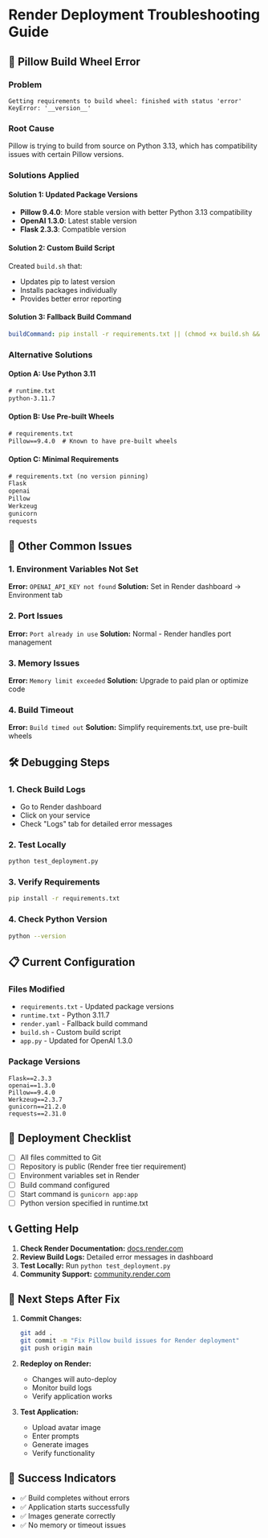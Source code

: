 # Render Deployment Troubleshooting Guide

## 🚨 Pillow Build Wheel Error

### Problem
```
Getting requirements to build wheel: finished with status 'error'
KeyError: '__version__'
```

### Root Cause
Pillow is trying to build from source on Python 3.13, which has compatibility issues with certain Pillow versions.

### Solutions Applied

#### Solution 1: Updated Package Versions
- **Pillow 9.4.0**: More stable version with better Python 3.13 compatibility
- **OpenAI 1.3.0**: Latest stable version
- **Flask 2.3.3**: Compatible version

#### Solution 2: Custom Build Script
Created `build.sh` that:
- Updates pip to latest version
- Installs packages individually
- Provides better error reporting

#### Solution 3: Fallback Build Command
```yaml
buildCommand: pip install -r requirements.txt || (chmod +x build.sh && ./build.sh)
```

### Alternative Solutions

#### Option A: Use Python 3.11
```txt
# runtime.txt
python-3.11.7
```

#### Option B: Use Pre-built Wheels
```txt
# requirements.txt
Pillow==9.4.0  # Known to have pre-built wheels
```

#### Option C: Minimal Requirements
```txt
# requirements.txt (no version pinning)
Flask
openai
Pillow
Werkzeug
gunicorn
requests
```

## 🔧 Other Common Issues

### 1. Environment Variables Not Set
**Error:** `OPENAI_API_KEY not found`
**Solution:** Set in Render dashboard → Environment tab

### 2. Port Issues
**Error:** `Port already in use`
**Solution:** Normal - Render handles port management

### 3. Memory Issues
**Error:** `Memory limit exceeded`
**Solution:** Upgrade to paid plan or optimize code

### 4. Build Timeout
**Error:** `Build timed out`
**Solution:** Simplify requirements.txt, use pre-built wheels

## 🛠️ Debugging Steps

### 1. Check Build Logs
- Go to Render dashboard
- Click on your service
- Check "Logs" tab for detailed error messages

### 2. Test Locally
```bash
python test_deployment.py
```

### 3. Verify Requirements
```bash
pip install -r requirements.txt
```

### 4. Check Python Version
```bash
python --version
```

## 📋 Current Configuration

### Files Modified
- `requirements.txt` - Updated package versions
- `runtime.txt` - Python 3.11.7
- `render.yaml` - Fallback build command
- `build.sh` - Custom build script
- `app.py` - Updated for OpenAI 1.3.0

### Package Versions
```
Flask==2.3.3
openai==1.3.0
Pillow==9.4.0
Werkzeug==2.3.7
gunicorn==21.2.0
requests==2.31.0
```

## 🚀 Deployment Checklist

- [ ] All files committed to Git
- [ ] Repository is public (Render free tier requirement)
- [ ] Environment variables set in Render
- [ ] Build command configured
- [ ] Start command is `gunicorn app:app`
- [ ] Python version specified in runtime.txt

## 📞 Getting Help

1. **Check Render Documentation:** [docs.render.com](https://docs.render.com)
2. **Review Build Logs:** Detailed error messages in dashboard
3. **Test Locally:** Run `python test_deployment.py`
4. **Community Support:** [community.render.com](https://community.render.com)

## 🔄 Next Steps After Fix

1. **Commit Changes:**
   ```bash
   git add .
   git commit -m "Fix Pillow build issues for Render deployment"
   git push origin main
   ```

2. **Redeploy on Render:**
   - Changes will auto-deploy
   - Monitor build logs
   - Verify application works

3. **Test Application:**
   - Upload avatar image
   - Enter prompts
   - Generate images
   - Verify functionality

## 🎯 Success Indicators

- ✅ Build completes without errors
- ✅ Application starts successfully
- ✅ Images generate correctly
- ✅ No memory or timeout issues 